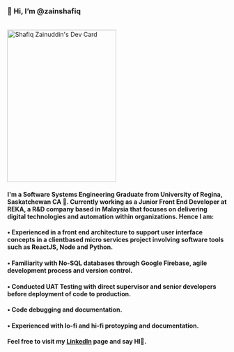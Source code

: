 ### 👋 Hi, I’m @zainshafiq

<br>
<a href="https://app.daily.dev/zainshafiq"><img src="https://api.daily.dev/devcards/b9e6c0aa829d4a668494363a2c111e69.png?r=pg6" width="250" height="350" text-align=center alt="Shafiq Zainuddin's Dev Card"/></a>
<br>

#### I'm a Software Systems Engineering Graduate from University of Regina, Saskatchewan CA 🌱. Currently working as a Junior Front End Developer at REKA, a R&D company based in Malaysia that focuses on delivering digital technologies and automation within organizations. Hence I am: 

#### • Experienced in a front end architecture to support user interface concepts in a clientbased micro services project involving software tools such as ReactJS, Node and Python.
#### • Familiarity with No-SQL databases through Google Firebase, agile development process and version control.
#### • Conducted UAT Testing with direct supervisor and senior developers before deployment of code to production.
#### • Code debugging and documentation.
#### • Experienced with lo-fi and hi-fi protoyping and documentation.

#### Feel free to visit my [LinkedIn](https://www.linkedin.com/in/ishraf-shafiq-zainuddin/) page and say HI👋.

<!---
zainshafiq/zainshafiq is a ✨ special ✨ repository because its `README.md` (this file) appears on your GitHub profile.
You can click the Preview link to take a look at your changes.
--->
